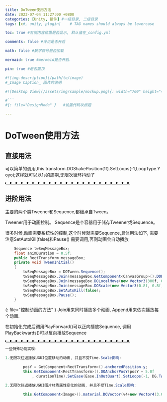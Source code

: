 ```yaml
---
title: DoTween使用方法
date: 2023-07-04 11:27:00 +0800
categories: [Unity, 插件] #一级目录, 二级目录
tags: [c#, unity, plugin]    # TAG names should always be lowercase

toc: true #右侧内容位置是否显示, 默认值在_config.yml

comments: false #评论是否开启

math: false #数学符号是否加载

mermaid: true #mermaid是否开启.

pin: true #是否置顶

#![img-description](/path/to/image)
#_Image Caption_ 图片的说明

#![Desktop View](/assets/img/sample/mockup.png){: width="700" height="400" } 设置图片宽高

#```
#{: file="DesignMode" }   #设置代码块标题

---
```


# DoTween使用方法
## 直接用法
<div style = "word-break :break-all">
可以简单的调用,this.transform.DOShakePosition(1f).SetLoops(-1,LoopType.Yoyo);这样就可以以1s的周期,无限次循环抖动了
</div>

___

## 进阶用法
主要的两个类Tweener和Sequence,都继承自Tween。

Tweener用于动画控制。
Sequence是个容器用于储存Tweener或Sequence。

很多时候,动画需要系统性的控制,这个时候就需要Sequence,具体用法如下, 需要注意SetAutoKill(false)和Pause() 需要调用,否则动画会自动播放

``` c#
	Sequence twSeqMessageBox;
    float animDuration = 0.5f;
	public RectTransform messageBox;
    private void TweenInitial()
	{
		twSeqMessageBox = DOTween.Sequence();
		twSeqMessageBox.Join(messageBox.GetComponent<CanvasGroup>().DOFade(0.05f, animDuration));
		twSeqMessageBox.Join(messageBox.DOLocalMove(new Vector3(300f, 0f, 0f), animDuration));
		twSeqMessageBox.Join(messageBox.DOScale(new Vector3(0.8f, 0.8f, 1f), animDuration));
		twSeqMessageBox.SetAutoKill(false);
		twSeqMessageBox.Pause();
	}
```
{: file="控制动画的方法" }
Join用来同时播放多个动画, Append用来依次播放每个动画.

在初始化完成后调用PlayForward()可以正向播放Sequence, 调用PlayBackwards()可以反向播放Sequence

___

``` c#
一些特殊功能实现:

1.无限次往返播放UGUI位置移动的动画, 并且不受Time.Scale影响:

        posY = GetComponent<RectTransform>().anchoredPosition.y;
        this.GetComponent<RectTransform>().DOAnchorPosY(posY + 5.0f
            , durationTime).SetEase(Ease.InOutQuart).SetLoops(-1, DG.Tweening.LoopType.Yoyo).SetUpdate(true);

2.无限次往返播放UGUI图片材质属性变化的动画, 并且不受Time.Scale影响:

        this.GetComponent<Image>().material.DOVector(v4+new Vector4(3.0f, 0, 0 ,0), "_OutlineStartPoint", durationTime).SetEase(Ease.InOutQuart).SetLoops(-1, DG.Tweening.LoopType.Yoyo).SetUpdate(true);

```
 

<style>
hr{
  width: 80%;
  border: none;
  border-top: 6px dashed white !important;
  border-radius: 5px;
}
</style>
